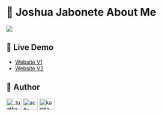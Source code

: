 # 📖 Joshua Jabonete About Me

<img src="https://i.ibb.co/xjqgj3W/Website.png">

## 🚀 Live Demo
- [Website V1](https://joshuajaboneteportfolio.vercel.app/)
- [Website V2](https://joshuajaboneteaboutme.vercel.app/)

## 👤 Author
<p align="left">
<a href="https://twitter.com/joshuajabonete_" target="blank"><img align="center" src="https://raw.githubusercontent.com/rahuldkjain/github-profile-readme-generator/master/src/images/icons/Social/twitter.svg" alt="_tuatha" height="30" width="40" /></a>
<a href="[https://www.youtube.com/@kiyoshiotaza](https://www.youtube.com/@kiyoshicuteotaza)" target="blank"><img align="center" src="https://raw.githubusercontent.com/rahuldkjain/github-profile-readme-generator/master/src/images/icons/Social/youtube.svg" alt="ace-gabriel-p-pasiliao-74594b250" height="30" width="40" /></a>
<a href="https://www.facebook.com/joshjabonete" target="blank"><img align="center" src="https://raw.githubusercontent.com/rahuldkjain/github-profile-readme-generator/master/src/images/icons/Social/facebook.svg" alt="karma.053" height="30" width="40" /></a>
</p>
